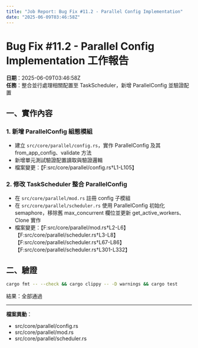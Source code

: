 ```yaml
---
title: "Job Report: Bug Fix #11.2 - Parallel Config Implementation"
date: "2025-06-09T03:46:58Z"
---
```


# Bug Fix #11.2 - Parallel Config Implementation 工作報告

**日期**：2025-06-09T03:46:58Z  
**任務**：整合並行處理相關配置至 TaskScheduler，新增 ParallelConfig 並驗證配置

## 一、實作內容

### 1. 新增 ParallelConfig 組態模組
- 建立 `src/core/parallel/config.rs`，實作 ParallelConfig 及其 from_app_config、validate 方法  
- 新增單元測試驗證配置讀取與驗證邏輯  
- 檔案變更：【F:src/core/parallel/config.rs†L1-L105】

### 2. 修改 TaskScheduler 整合 ParallelConfig
- 在 `src/core/parallel/mod.rs` 註冊 config 子模組  
- 在 `src/core/parallel/scheduler.rs` 使用 ParallelConfig 初始化 semaphore，移除舊 max_concurrent 欄位並更新 get_active_workers、Clone 實作  
- 檔案變更：【F:src/core/parallel/mod.rs†L2-L6】【F:src/core/parallel/scheduler.rs†L3-L8】【F:src/core/parallel/scheduler.rs†L67-L86】【F:src/core/parallel/scheduler.rs†L301-L332】

## 二、驗證

```bash
cargo fmt -- --check && cargo clippy -- -D warnings && cargo test
```

結果：全部通過

---
**檔案異動**：  
- src/core/parallel/config.rs  
- src/core/parallel/mod.rs  
- src/core/parallel/scheduler.rs
